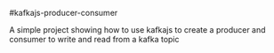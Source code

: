 #kafkajs-producer-consumer

A simple project showing how to use kafkajs to create a producer and consumer to write and read from a kafka topic

